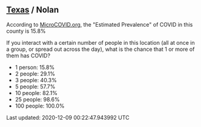 
## [Texas](/united-states/texas) / Nolan

According to [MicroCOVID.org](http://microcovid.org),
the "Estimated Prevalence" of COVID in this county is 15.8%

If you interact with a certain number of people in this location
(all at once in a group, or spread out across the day), what is the chance that
1 or more of them has COVID?

- 1 person: 15.8%
- 2 people: 29.1%
- 3 people: 40.3%
- 5 people: 57.7%
- 10 people: 82.1%
- 25 people: 98.6%
- 100 people: 100.0%

Last updated: 2020-12-09 00:22:47.943992 UTC
